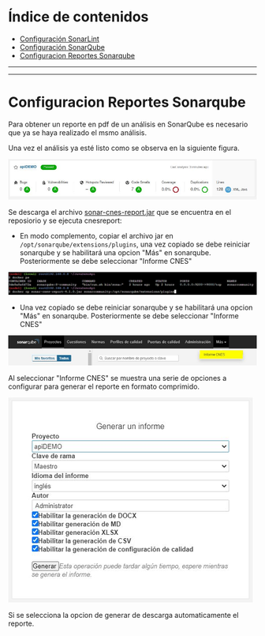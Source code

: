 # Índice de contenidos
* [Configuración SonarLint](./README.md)
* [Configuración SonarQube](./confSonar.md)
* [Configuracion Reportes Sonarqube](#item1)

_______________________________________________
_______________________________________________

<a name="item1"></a>

 # Configuracion Reportes Sonarqube

Para obtener un reporte en pdf de un análisis en SonarQube es necesario que ya se haya realizado el msmo análisis.

Una vez el análisis ya esté listo como se observa en la siguiente figura.

![imagen analisis](/imgs/proyectAnalis.JPG)

Se descarga el archivo [sonar-cnes-report.jar](https://github.com/edixred/JavaDemoApi/raw/main/sonar-cnes-report-4.1.0.jar) que se encuentra en el reposiorio y se ejecuta cnesreport:
* En modo complemento, copiar el archivo jar en `/opt/sonarqube/extensions/plugins`, una vez copiado se debe reiniciar sonarqube y se habilitará una opcion "Más" en sonarqube. Posteriormente se debe seleccionar "Informe CNES"

![imagen analisis](/imgs/copysonar.JPG)

* Una vez copiado se debe reiniciar sonarqube y se habilitará una opcion "Más" en sonarqube. Posteriormente se debe seleccionar "Informe CNES"

![imagen analisis](/imgs/mas.JPG)

Al seleccionar "Informe CNES" se muestra una serie de opciones a configurar para generar el reporte en formato comprimido.

![imagen analisis](/imgs/informe.JPG)

Si se selecciona la opcion de generar de descarga automaticamente el reporte.
